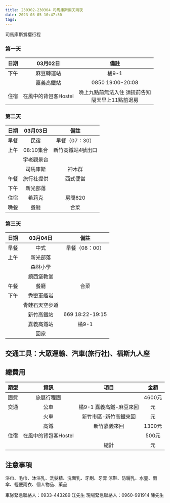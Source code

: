 ```yaml
---
title: 230302-230304 司馬庫斯兩天兩夜
date: 2023-03-05 10:47:50
tags:
---
```


司馬庫斯賞櫻行程

<!--more-->

### 第一天
|日期|03月02日|備註|
|:-:|:----:|:--:|
|下午|麻豆轉運站|橘9-1|
||嘉義高鐵站|0850 19:00-20:08|
|住宿|在風中的背包客Hostel|晚上九點前無法入住 須提前告知<br> 隔天早上11點前退房|

### 第二天 
|日期|03月03日|備註|
|:--:|:---:|:--:|
|早餐|民宿|早餐（07：30）|
|上午|08:10集合|新竹高鐵站4號出口|
||宇老觀景台||
||司馬庫斯|神木群|
|午餐|旅行社提供|西式便當|
|下午|新光部落||
|住宿|希莉克|房間620|
|晚餐|餐廳|合菜|

### 第三天 
|日期|03月04日|備註|
|:--:|:---:|:--:|
|早餐|中式|早餐（08：00）|
|上午|新光部落||
||森林小學||
||鎮西堡教堂||
|午餐|餐廳|合菜|
|下午|秀巒軍艦岩||
||青蛙石天空步道||
||新竹高鐵站|669 18:22-19:15|
||嘉義高鐵站|橘9-1|
||回家||

## 交通工具：大眾運輸、汽車(旅行社)、福斯九人座

## 總費用
|類型|資訊|項目|金額|
|:--:|:--:|:--:|:--:|
|團費|旅展行程團||4600元|
|交通|公車|橘9-1 嘉義高鐵-麻豆來回|元|
||火車|新竹市區-新竹高鐵來回|元|
||高鐵|新竹嘉義來回|1300元|
|住宿|在風中的背包客Hostel||500元|
|||總計|元|

## 注意事項

浴巾、毛巾、沐浴乳、洗髮精、洗面乳、牙刷、牙膏
涼鞋、防曬乳、水壺、雨傘、輕便雨衣、個人物品、藥品

車隊緊急聯絡人：0933-443289 江先生
現場緊急聯絡人：0960-991914 陳先生